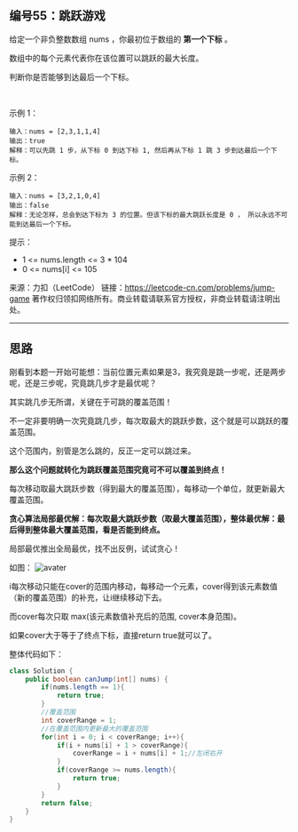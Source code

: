 ## 编号55：跳跃游戏
给定一个非负整数数组 nums ，你最初位于数组的 **第一个下标** 。

数组中的每个元素代表你在该位置可以跳跃的最大长度。

判断你是否能够到达最后一个下标。

 

示例 1：
```
输入：nums = [2,3,1,1,4]
输出：true
解释：可以先跳 1 步，从下标 0 到达下标 1, 然后再从下标 1 跳 3 步到达最后一个下标。
```
示例 2：
```
输入：nums = [3,2,1,0,4]
输出：false
解释：无论怎样，总会到达下标为 3 的位置。但该下标的最大跳跃长度是 0 ， 所以永远不可能到达最后一个下标。 
```
提示：

* 1 <= nums.length <= 3 * 104
* 0 <= nums[i] <= 105

来源：力扣（LeetCode）
链接：https://leetcode-cn.com/problems/jump-game
著作权归领扣网络所有。商业转载请联系官方授权，非商业转载请注明出处。

---
## 思路
刚看到本题一开始可能想：当前位置元素如果是3，我究竟是跳一步呢，还是两步呢，还是三步呢，究竟跳几步才是最优呢？

其实跳几步无所谓，关键在于可跳的覆盖范围！

不一定非要明确一次究竟跳几步，每次取最大的跳跃步数，这个就是可以跳跃的覆盖范围。

这个范围内，别管是怎么跳的，反正一定可以跳过来。

**那么这个问题就转化为跳跃覆盖范围究竟可不可以覆盖到终点！**

每次移动取最大跳跃步数（得到最大的覆盖范围），每移动一个单位，就更新最大覆盖范围。

**贪心算法局部最优解：每次取最大跳跃步数（取最大覆盖范围），整体最优解：最后得到整体最大覆盖范围，看是否能到终点。**

局部最优推出全局最优，找不出反例，试试贪心！

如图：
![avater](https://camo.githubusercontent.com/01e90172ae96571ddb621627c493dfc09f508283df6072efa7fa564dce3245c1/68747470733a2f2f696d672d626c6f672e6373646e696d672e636e2f32303230313132343135343735383232392e706e67)

i每次移动只能在cover的范围内移动，每移动一个元素，cover得到该元素数值（新的覆盖范围）的补充，让i继续移动下去。

而cover每次只取 max(该元素数值补充后的范围, cover本身范围)。

如果cover大于等于了终点下标，直接return true就可以了。

整体代码如下：
```java
class Solution {
    public boolean canJump(int[] nums) {
        if(nums.length == 1){
            return true;
        }
        //覆盖范围
        int coverRange = 1;
        //在覆盖范围内更新最大的覆盖范围
        for(int i = 0; i < coverRange; i++){
            if(i + nums[i] + 1 > coverRange){
                coverRange = i + nums[i] + 1;//左闭右开
            }
            if(coverRange >= nums.length){
                return true;
            }
        }
        return false;
    }
}
```
